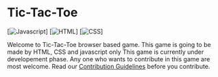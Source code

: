 # Tic-Tac-Toe
[![Javascript](https://img.shields.io/static/v1.svg?label=Javascript&message=&color=0059b3&style=flat-square)]
[![HTML](https://img.shields.io/static/v1.svg?label=HTML&message=&color=f98750&style=flat-square)]
[![CSS](https://img.shields.io/static/v1.svg?label=CSS&message=&color=559df5&style=flat-square)]

Welcome to Tic-Tac-Toe browser based game.
This game is going to be made by HTML, CSS and javascript only
This game is currently under developement phase.
Any one who wants to contribute in this game are most welcome.
Read our [Contribution Guidelines](CONTRIBUTING.md) before you contribute.
